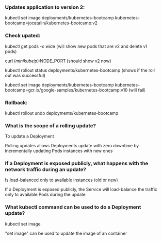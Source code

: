 ### Updates application to version 2:

kubectl set image deployments/kubernetes-bootcamp kubernetes-bootcamp=jocatalin/kubernetes-bootcamp:v2

### Check upated:

kubectl get pods -o wide (will show new pods that are v2 and delete v1 pods)

curl $(minikube ip):$NODE_PORT (should show v2 now)

kubectl rollout status deployments/kubernetes-bootcamp (shows if the roll out was successful)

kubectl set image deployments/kubernetes-bootcamp kubernetes-bootcamp=gcr.io/google-samples/kubernetes-bootcamp:v10 (will fail)

### Rollback:

kubectl rollout undo deployments/kubernetes-bootcamp

### What is the scope of a rolling update?

To update a Deployment

Rolling updates allows Deployments update with zero downtime by incrementally updating Pods instances with new ones

### If a Deployment is exposed publicly, what happens with the network traffic during an update?

Is load-balanced only to available instances (old or new)

If a Deployment is exposed publicly, the Service will load-balance the traffic only to available Pods during the update

### What kubectl command can be used to do a Deployment update?

kubectl set image

"set image" can be used to update the image of an container
